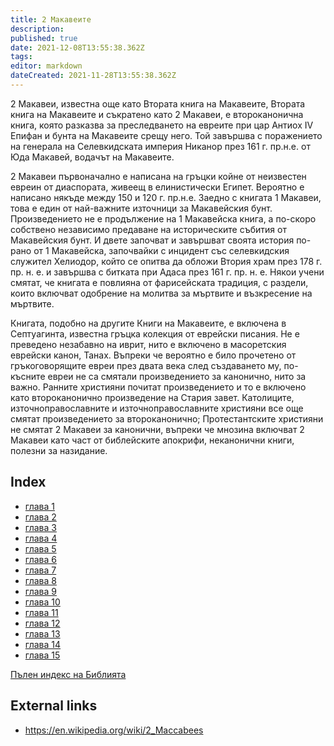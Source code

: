 ```yaml
---
title: 2 Макавеите
description: 
published: true
date: 2021-12-08T13:55:38.362Z
tags: 
editor: markdown
dateCreated: 2021-11-28T13:55:38.362Z
---
```


2 Макавеи, известна още като Втората книга на Макавеите, Втората книга на Макавеите и съкратено като 2 Макавеи, е второканонична книга, която разказва за преследването на евреите при цар Антиох IV Епифан и бунта на Макавеите срещу него. Той завършва с поражението на генерала на Селевкидската империя Никанор през 161 г. пр.н.е. от Юда Макавей, водачът на Макавеите.

2 Макавеи първоначално е написана на гръцки койне от неизвестен евреин от диаспората, живеещ в елинистически Египет. Вероятно е написано някъде между 150 и 120 г. пр.н.е. Заедно с книгата 1 Макавеи, това е един от най-важните източници за Макавейския бунт. Произведението не е продължение на 1 Макавейска книга, а по-скоро собствено независимо предаване на историческите събития от Макавейския бунт. И двете започват и завършват своята история по-рано от 1 Макавейска, започвайки с инцидент със селевкидския служител Хелиодор, който се опитва да обложи Втория храм през 178 г. пр. н. е. и завършва с битката при Адаса през 161 г. пр. н. е. Някои учени смятат, че книгата е повлияна от фарисейската традиция, с раздели, които включват одобрение на молитва за мъртвите и възкресение на мъртвите.

Книгата, подобно на другите Книги на Макавеите, е включена в Септуагинта, известна гръцка колекция от еврейски писания. Не е преведено незабавно на иврит, нито е включено в масоретския еврейски канон, Танах. Въпреки че вероятно е било прочетено от гръкоговорящите евреи през двата века след създаването му, по-късните евреи не са смятали произведението за канонично, нито за важно. Ранните християни почитат произведението и то е включено като второканонично произведение на Стария завет. Католиците, източноправославните и източноправославните християни все още смятат произведението за второканонично; Протестантските християни не смятат 2 Макавеи за канонични, въпреки че мнозина включват 2 Макавеи като част от библейските апокрифи, неканонични книги, полезни за назидание. 

## Index

- [глава 1](/bg/Bible/2_Maccabees/1)
- [глава 2](/bg/Bible/2_Maccabees/2)
- [глава 3](/bg/Bible/2_Maccabees/3)
- [глава 4](/bg/Bible/2_Maccabees/4)
- [глава 5](/bg/Bible/2_Maccabees/5)
- [глава 6](/bg/Bible/2_Maccabees/6)
- [глава 7](/bg/Bible/2_Maccabees/7)
- [глава 8](/bg/Bible/2_Maccabees/8)
- [глава 9](/bg/Bible/2_Maccabees/9)
- [глава 10](/bg/Bible/2_Maccabees/10)
- [глава 11](/bg/Bible/2_Maccabees/11)
- [глава 12](/bg/Bible/2_Maccabees/12)
- [глава 13](/bg/Bible/2_Maccabees/13)
- [глава 14](/bg/Bible/2_Maccabees/14)
- [глава 15](/bg/Bible/2_Maccabees/15)



[Пълен индекс на Библията](/bg/index/bible)


## External links

- https://en.wikipedia.org/wiki/2_Maccabees